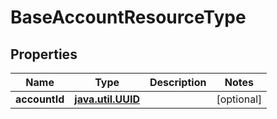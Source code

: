 
# BaseAccountResourceType

## Properties
Name | Type | Description | Notes
------------ | ------------- | ------------- | -------------
**accountId** | [**java.util.UUID**](java.util.UUID.md) |  |  [optional]



